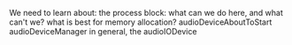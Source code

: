 We need to learn about:
the process block:
	what can we do here, and what can't we?
	what is best for memory allocation?
audioDeviceAboutToStart
audioDeviceManager
in general, the audioIODevice
